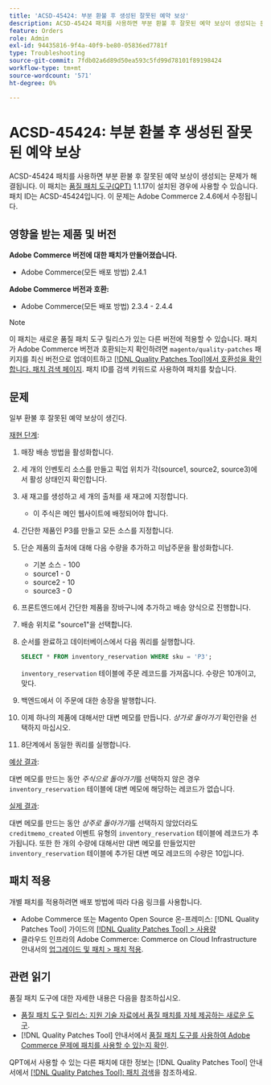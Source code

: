 ```yaml
---
title: 'ACSD-45424: 부분 환불 후 생성된 잘못된 예약 보상'
description: ACSD-45424 패치를 사용하면 부분 환불 후 잘못된 예약 보상이 생성되는 문제가 해결됩니다. 이 패치는 [Quality Patches Tool (QPT)](https://experienceleague.adobe.com/ko/docs/commerce-operations/tools/quality-patches-tool/quality-patches-tool-to-self-serve-quality-patches) 1.1.17이 설치된 경우 사용할 수 있습니다. 패치 ID는 ACSD-45424입니다. 이 문제는 Adobe Commerce 2.4.6에서 수정됩니다.
feature: Orders
role: Admin
exl-id: 94435816-9f4a-40f9-be80-05836ed7781f
type: Troubleshooting
source-git-commit: 7fdb02a6d89d50ea593c5fd99d78101f89198424
workflow-type: tm+mt
source-wordcount: '571'
ht-degree: 0%

---
```


# ACSD-45424: 부분 환불 후 생성된 잘못된 예약 보상

ACSD-45424 패치를 사용하면 부분 환불 후 잘못된 예약 보상이 생성되는 문제가 해결됩니다. 이 패치는 [품질 패치 도구(QPT)](https://experienceleague.adobe.com/ko/docs/commerce-operations/tools/quality-patches-tool/quality-patches-tool-to-self-serve-quality-patches) 1.1.17이 설치된 경우에 사용할 수 있습니다. 패치 ID는 ACSD-45424입니다. 이 문제는 Adobe Commerce 2.4.6에서 수정됩니다.

## 영향을 받는 제품 및 버전

**Adobe Commerce 버전에 대한 패치가 만들어졌습니다.**

* Adobe Commerce(모든 배포 방법) 2.4.1

**Adobe Commerce 버전과 호환:**

* Adobe Commerce(모든 배포 방법) 2.3.4 - 2.4.4

>[!NOTE]
>
>이 패치는 새로운 품질 패치 도구 릴리스가 있는 다른 버전에 적용할 수 있습니다. 패치가 Adobe Commerce 버전과 호환되는지 확인하려면 `magento/quality-patches` 패키지를 최신 버전으로 업데이트하고 [[!DNL Quality Patches Tool]에서 호환성을 확인합니다. 패치 검색 페이지](https://experienceleague.adobe.com/ko/docs/commerce-operations/tools/quality-patches-tool/quality-patches-tool-to-self-serve-quality-patches). 패치 ID를 검색 키워드로 사용하여 패치를 찾습니다.

## 문제

일부 환불 후 잘못된 예약 보상이 생긴다.

<u>재현 단계</u>:

1. 매장 배송 방법을 활성화합니다.
1. 세 개의 인벤토리 소스를 만들고 픽업 위치가 각(source1, source2, source3)에서 활성 상태인지 확인합니다.
1. 새 재고를 생성하고 세 개의 출처를 새 재고에 지정합니다.
   * 이 주식은 메인 웹사이트에 배정되어야 합니다.
1. 간단한 제품인 P3를 만들고 모든 소스를 지정합니다.
1. 단순 제품의 출처에 대해 다음 수량을 추가하고 미납주문을 활성화합니다.
   * 기본 소스 - 100
   * source1 - 0
   * source2 - 10
   * source3 - 0
1. 프론트엔드에서 간단한 제품을 장바구니에 추가하고 배송 양식으로 진행합니다.
1. 배송 위치로 &quot;source1&quot;을 선택합니다.
1. 순서를 완료하고 데이터베이스에서 다음 쿼리를 실행합니다.

   ```sql
   SELECT * FROM inventory_reservation WHERE sku = 'P3';
   ```

   `inventory_reservation` 테이블에 주문 레코드를 가져옵니다. 수량은 10개이고, 맞다.
1. 백엔드에서 이 주문에 대한 송장을 발행합니다.
1. 이제 하나의 제품에 대해서만 대변 메모를 만듭니다. *상가로 돌아가기* 확인란을 선택하지 마십시오.
1. 8단계에서 동일한 쿼리를 실행합니다.

<u>예상 결과</u>:

대변 메모를 만드는 동안 *주식으로 돌아가기*&#x200B;를 선택하지 않은 경우 `inventory_reservation` 테이블에 대변 메모에 해당하는 레코드가 없습니다.

<u>실제 결과</u>:

대변 메모를 만드는 동안 *상주로 돌아가기*&#x200B;를 선택하지 않았더라도 `creditmemo_created` 이벤트 유형의 `inventory_reservation` 테이블에 레코드가 추가됩니다. 또한 한 개의 수량에 대해서만 대변 메모를 만들었지만 `inventory_reservation` 테이블에 추가된 대변 메모 레코드의 수량은 10입니다.

## 패치 적용

개별 패치를 적용하려면 배포 방법에 따라 다음 링크를 사용합니다.

* Adobe Commerce 또는 Magento Open Source 온-프레미스: [!DNL Quality Patches Tool] 가이드의 [[!DNL Quality Patches Tool] > 사용량](/help/tools/quality-patches-tool/usage.md)
* 클라우드 인프라의 Adobe Commerce: Commerce on Cloud Infrastructure 안내서의 [업그레이드 및 패치 > 패치 적용](https://experienceleague.adobe.com/docs/commerce-cloud-service/user-guide/develop/upgrade/apply-patches.html?lang=ko).

## 관련 읽기

품질 패치 도구에 대한 자세한 내용은 다음을 참조하십시오.

* [품질 패치 도구 릴리스: 지원 기술 자료에서 품질 패치를 자체 제공하는 새로운 도구](https://experienceleague.adobe.com/ko/docs/commerce-operations/tools/quality-patches-tool/quality-patches-tool-to-self-serve-quality-patches).
* [!DNL Quality Patches Tool] 안내서에서 [품질 패치 도구를 사용하여 Adobe Commerce 문제에 패치를 사용할 수 있는지 확인](/help/tools/quality-patches-tool/patches-available-in-qpt/check-patch-for-magento-issue-with-magento-quality-patches.md).

QPT에서 사용할 수 있는 다른 패치에 대한 정보는 [!DNL Quality Patches Tool] 안내서에서 [[!DNL Quality Patches Tool]: 패치 검색](https://experienceleague.adobe.com/tools/commerce-quality-patches/index.html?lang=ko)을 참조하세요.
